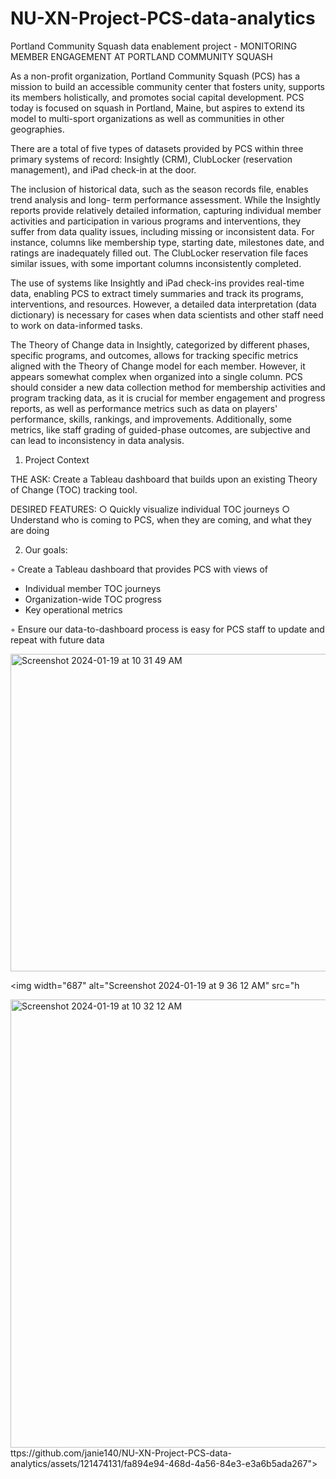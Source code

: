 # NU-XN-Project-PCS-data-analytics
Portland Community Squash data enablement project - MONITORING MEMBER ENGAGEMENT AT PORTLAND COMMUNITY SQUASH

As a non-profit organization, Portland Community Squash (PCS) has a mission to build an accessible community center that fosters unity, supports its members holistically, and promotes social capital development. PCS today is focused on squash in Portland, Maine, but aspires to extend its model to multi-sport organizations as well as communities in other geographies.

There are a total of five types of datasets provided by PCS within three primary systems of record: Insightly (CRM), ClubLocker (reservation management), and iPad check-in at the door.

The inclusion of historical data, such as the season records file, enables trend analysis and long- term performance assessment. While the Insightly reports provide relatively detailed information, capturing individual member activities and participation in various programs and interventions, they suffer from data quality issues, including missing or inconsistent data. For instance, columns like membership type, starting date, milestones date, and ratings are inadequately filled out. The ClubLocker reservation file faces similar issues, with some important columns inconsistently completed.

The use of systems like Insightly and iPad check-ins provides real-time data, enabling PCS to extract timely summaries and track its programs, interventions, and resources. However, a detailed data interpretation (data dictionary) is necessary for cases when data scientists and other staff need to work on data-informed tasks.

The Theory of Change data in Insightly, categorized by different phases, specific programs, and outcomes, allows for tracking specific metrics aligned with the Theory of Change model for each member. However, it appears somewhat complex when organized into a single column. PCS should consider a new data collection method for membership activities and program tracking data, as it is crucial for member engagement and progress reports, as well as performance metrics such as data on players' performance, skills, rankings, and improvements. Additionally, some metrics, like staff grading of guided-phase outcomes, are subjective and can lead to inconsistency in data analysis.

1. Project Context
   
THE ASK: Create a Tableau dashboard that builds upon an existing Theory of Change (TOC) tracking tool.

DESIRED FEATURES:
○ Quickly visualize individual TOC journeys
○ Understand who is coming to PCS, when they are coming, and what they are doing

2. Our goals:

◦ Create a Tableau dashboard that provides PCS with views of

- Individual member TOC journeys
- Organization-wide TOC progress
-  Key operational metrics
  
◦ Ensure our data-to-dashboard process is easy for PCS staff to update and repeat with future data

<img width="508" alt="Screenshot 2024-01-19 at 10 31 49 AM" src="https://github.com/janie140/NU-XN-Project-PCS-data-analytics/assets/121474131/8722d870-ae06-442b-9c7b-4f4ab4fbac40">

<img width="687" alt="Screenshot 2024-01-19 at 9 36 12 AM" src="h

<img width="717" alt="Screenshot 2024-01-19 at 10 32 12 AM" src="https://github.com/janie140/NU-XN-Project-PCS-data-analytics/assets/121474131/cab4a161-a79c-49f9-ba3a-4742b5c8e4df">
ttps://github.com/janie140/NU-XN-Project-PCS-data-analytics/assets/121474131/fa894e94-468d-4a56-84e3-e3a6b5ada267">


